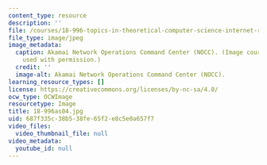 ```yaml
---
content_type: resource
description: ''
file: /courses/18-996-topics-in-theoretical-computer-science-internet-research-problems-spring-2002/687f335c38b538fe65f2e8c5e0a657f7_18-996as04.jpg
file_type: image/jpeg
image_metadata:
  caption: Akamai Network Operations Command Center (NOCC). (Image courtesy of [Akamai](http://www.akamai.com/en/html/about/art_room.html),
    used with permission.)
  credit: ''
  image-alt: Akamai Network Operations Command Center (NOCC).
learning_resource_types: []
license: https://creativecommons.org/licenses/by-nc-sa/4.0/
ocw_type: OCWImage
resourcetype: Image
title: 18-996as04.jpg
uid: 687f335c-38b5-38fe-65f2-e8c5e0a657f7
video_files:
  video_thumbnail_file: null
video_metadata:
  youtube_id: null
---
```

